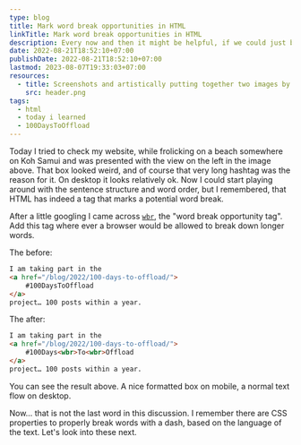 ```yaml
---
type: blog
title: Mark word break opportunities in HTML
linkTitle: Mark word break opportunities in HTML
description: Every now and then it might be helpful, if we could just break a word in two on smaller screens. We can. Introducing `<wbr>`.
date: 2022-08-21T18:52:10+07:00
publishDate: 2022-08-21T18:52:10+07:00
lastmod: 2023-08-07T19:33:03+07:00
resources:
  - title: Screenshots and artistically putting together two images by Patrick Kollitsch of [kollitsch.dev](https://kollitsch.dev)
    src: header.png
tags:
  - html
  - today i learned
  - 100DaysToOffload
---
```


Today I tried to check my website, while frolicking on a beach somewhere on Koh Samui and was presented with the view on the left in the image above. That box looked weird, and of course that very long hashtag was the reason for it. On desktop it looks relatively ok. Now I could start playing around with the sentence structure and word order, but I remembered, that HTML has indeed a tag that marks a potential word break.

After a little googling I came across [`wbr`](https://developer.mozilla.org/en-US/docs/Web/HTML/Element/wbr), the "word break opportunity tag". Add this tag where ever a browser would be allowed to break down longer words.

The before:

```html
I am taking part in the
<a href="/blog/2022/100-days-to-offload/">
	#100DaysToOffload
</a>
project… 100 posts within a year.
```

The after:

```html
I am taking part in the
<a href="/blog/2022/100-days-to-offload/">
	#100Days<wbr>To<wbr>Offload
</a>
project… 100 posts within a year.
```

You can see the result above. A nice formatted box on mobile, a normal text flow on desktop.

Now… that is not the last word in this discussion. I remember there are CSS properties to properly break words with a dash, based on the language of the text. Let's look into these next.
